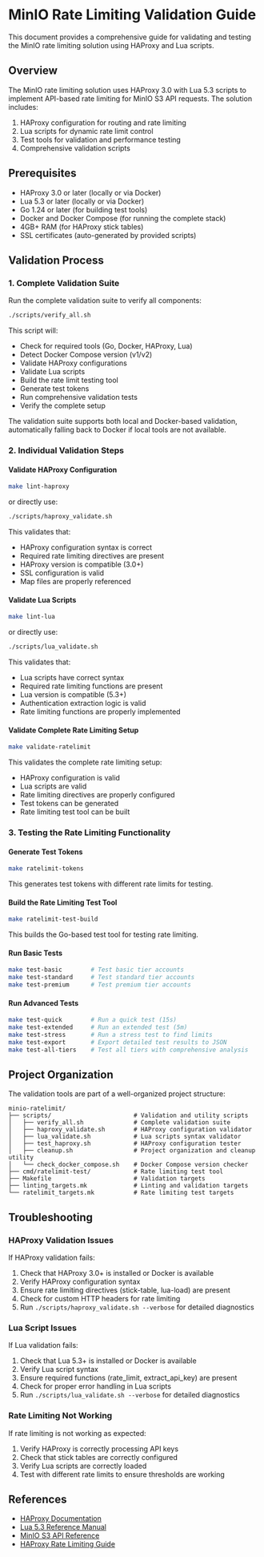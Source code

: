 # MinIO Rate Limiting Validation Guide

This document provides a comprehensive guide for validating and testing the MinIO rate limiting solution using HAProxy and Lua scripts.

## Overview

The MinIO rate limiting solution uses HAProxy 3.0 with Lua 5.3 scripts to implement API-based rate limiting for MinIO S3 API requests. The solution includes:

1. HAProxy configuration for routing and rate limiting
2. Lua scripts for dynamic rate limit control
3. Test tools for validation and performance testing
4. Comprehensive validation scripts

## Prerequisites

- HAProxy 3.0 or later (locally or via Docker)
- Lua 5.3 or later (locally or via Docker)
- Go 1.24 or later (for building test tools)
- Docker and Docker Compose (for running the complete stack)
- 4GB+ RAM (for HAProxy stick tables)
- SSL certificates (auto-generated by provided scripts)

## Validation Process

### 1. Complete Validation Suite

Run the complete validation suite to verify all components:

```bash
./scripts/verify_all.sh
```

This script will:

- Check for required tools (Go, Docker, HAProxy, Lua)
- Detect Docker Compose version (v1/v2)
- Validate HAProxy configurations
- Validate Lua scripts
- Build the rate limit testing tool
- Generate test tokens
- Run comprehensive validation tests
- Verify the complete setup

The validation suite supports both local and Docker-based validation, automatically falling back to Docker if local tools are not available.

### 2. Individual Validation Steps

#### Validate HAProxy Configuration

```bash
make lint-haproxy
```

or directly use:

```bash
./scripts/haproxy_validate.sh
```

This validates that:

- HAProxy configuration syntax is correct
- Required rate limiting directives are present
- HAProxy version is compatible (3.0+)
- SSL configuration is valid
- Map files are properly referenced

#### Validate Lua Scripts

```bash
make lint-lua
```

or directly use:

```bash
./scripts/lua_validate.sh
```

This validates that:

- Lua scripts have correct syntax
- Required rate limiting functions are present
- Lua version is compatible (5.3+)
- Authentication extraction logic is valid
- Rate limiting functions are properly implemented

#### Validate Complete Rate Limiting Setup

```bash
make validate-ratelimit
```

This validates the complete rate limiting setup:

- HAProxy configuration is valid
- Lua scripts are valid
- Rate limiting directives are properly configured
- Test tokens can be generated
- Rate limiting test tool can be built

### 3. Testing the Rate Limiting Functionality

#### Generate Test Tokens

```bash
make ratelimit-tokens
```

This generates test tokens with different rate limits for testing.

#### Build the Rate Limiting Test Tool

```bash
make ratelimit-test-build
```

This builds the Go-based test tool for testing rate limiting.

#### Run Basic Tests

```bash
make test-basic        # Test basic tier accounts
make test-standard     # Test standard tier accounts
make test-premium      # Test premium tier accounts
```

#### Run Advanced Tests

```bash
make test-quick        # Run a quick test (15s)
make test-extended     # Run an extended test (5m)
make test-stress       # Run a stress test to find limits
make test-export       # Export detailed test results to JSON
make test-all-tiers    # Test all tiers with comprehensive analysis
```

## Project Organization

The validation tools are part of a well-organized project structure:

```
minio-ratelimit/
├── scripts/                       # Validation and utility scripts
│   ├── verify_all.sh              # Complete validation suite
│   ├── haproxy_validate.sh        # HAProxy configuration validator
│   ├── lua_validate.sh            # Lua scripts syntax validator
│   ├── test_haproxy.sh            # HAProxy configuration tester
│   ├── cleanup.sh                 # Project organization and cleanup utility
│   └── check_docker_compose.sh    # Docker Compose version checker
├── cmd/ratelimit-test/            # Rate limiting test tool
├── Makefile                       # Validation targets
├── linting_targets.mk             # Linting and validation targets
└── ratelimit_targets.mk           # Rate limiting test targets
```

## Troubleshooting

### HAProxy Validation Issues

If HAProxy validation fails:

1. Check that HAProxy 3.0+ is installed or Docker is available
2. Verify HAProxy configuration syntax
3. Ensure rate limiting directives (stick-table, lua-load) are present
4. Check for custom HTTP headers for rate limiting
5. Run `./scripts/haproxy_validate.sh --verbose` for detailed diagnostics

### Lua Script Issues

If Lua validation fails:

1. Check that Lua 5.3+ is installed or Docker is available
2. Verify Lua script syntax
3. Ensure required functions (rate_limit, extract_api_key) are present
4. Check for proper error handling in Lua scripts
5. Run `./scripts/lua_validate.sh --verbose` for detailed diagnostics

### Rate Limiting Not Working

If rate limiting is not working as expected:

1. Verify HAProxy is correctly processing API keys
2. Check that stick tables are correctly configured
3. Verify Lua scripts are correctly loaded
4. Test with different rate limits to ensure thresholds are working

## References

- [HAProxy Documentation](https://www.haproxy.com/documentation/)
- [Lua 5.3 Reference Manual](https://www.lua.org/manual/5.3/)
- [MinIO S3 API Reference](https://min.io/docs/minio/linux/reference/minio-server/minio-server.html)
- [HAProxy Rate Limiting Guide](https://www.haproxy.com/blog/four-examples-of-haproxy-rate-limiting/)
